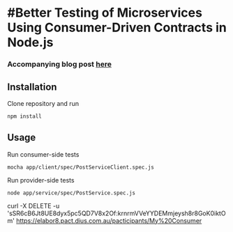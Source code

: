 #Better Testing of Microservices Using Consumer-Driven Contracts in Node.js
========

### Accompanying blog post [here](http://hecodes.com/2016/10/better-testing-microservices-using-consumer-driven-contracts-node-js/)

## Installation
Clone repository and run

```
npm install
```

## Usage
Run consumer-side tests

```
mocha app/client/spec/PostServiceClient.spec.js
```

Run provider-side tests

```
node app/service/spec/PostService.spec.js
```


curl -X DELETE -u 'sSR6cB6Jt8UE8dyx5pc5QD7V8x2Of:krnrmVVeYYDEMmjeysh8r8GoK0iktOm' https://elabor8.pact.dius.com.au/pacticipants/My%20Consumer
